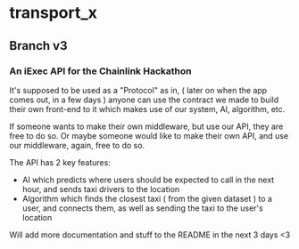 # transport_x
## Branch v3
### An iExec API for the Chainlink Hackathon

It's supposed to be used as a "Protocol" as in, ( later on when the app comes out, in a few days ) anyone can use the contract we made to build their own front-end to it which makes use of our system, AI, algorithm, etc.

If someone wants to make their own middleware, but use our API, they are free to do so. Or maybe someone would like to make their own API, and use our middleware, again, free to do so.

The API has 2 key features:

  - AI which predicts where users should be expected to call in the next hour, and sends taxi drivers to the location
  - Algorithm which finds the closest taxi ( from the given dataset ) to a user, and connects them, as well as sending the taxi to the user's location
  
Will add more documentation and stuff to the README in the next 3 days <3
